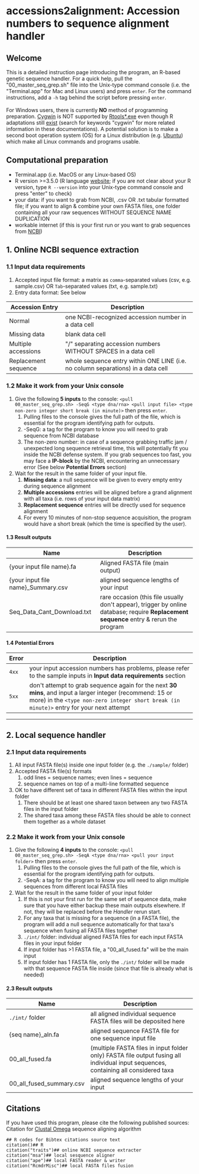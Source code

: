 
# accessions2alignment: Accession numbers to sequence alignment handler

## Welcome

This is a detailed instruction page introducing the program, an R-based genetic sequence handler.  For a quick help, pull the "00_master_seq_grep.sh" file into the Unix-type command console (i.e. the "Terminal.app" for Mac and Linux users) and press `enter`.  For the command instructions, add a `-h` tag behind the script before pressing `enter`.  
&nbsp;  
For Windows users, there is currently **NO** method of programming preparation.  [Cygwin][Cygwin] is NOT supported by [Rtools*.exe][Rtools] even though R adaptations still [exist][adpt] (search for keywords "cygwin" for more related information in these documentations).  A potential solution is to make a second boot operation system (OS) for a Linux distribution (e.g. [Ubuntu][Ubuntu]) which make all Linux commands and programs usable.  

## Computational preparation

* Terminal.app (i.e. MacOS or any Linux-based OS)
* R version >=3.5.0 (R language [website][R]; if you are not clear about your R version, type `R --version` into your Unix-type command console and press "enter" to check)
* your data: if you want to grab from NCBI, .csv OR .txt tabular formatted file; if you want to align & combine your own FASTA files, one folder containing all your raw sequences WITHOUT SEQUENCE NAME DUPLICATION
* workable internet (if this is your first run or you want to grab sequences from [NCBI][NCBI])

## 1. Online NCBI sequence extraction

### 1.1 Input data requirements

1. Accepted input file format: a matrix as `comma`-separated values (csv, e.g. sample.csv) OR `Tab`-separated values (txt, e.g. sample.txt)
2. Entry data format: See below

Accession Entry | Description
--- | ---
Normal | one NCBI-recognized accession number in a data cell
Missing data | blank data cell
Multiple accessions | "/" separating accession numbers WITHOUT SPACES in a data cell
Replacement sequence | whole sequence entry within ONE LINE (i.e. no column separations) in a data cell

### 1.2 Make it work from your Unix console

1. Give the following **5 inputs** to the console: `<pull 00_master_seq_grep.sh> -SeqG <type dna/rna> <pull input file> <type non-zero integer short break (in minute)>` then press `enter`.
   1. Pulling files to the console gives the full path of the file, which is essential for the program identifying path for outputs.
   2. -SeqG: a tag for the program to know you will need to grab sequence from NCBI database
   3. The non-zero number: in case of a sequence grabbing traffic jam / unexpected long sequence retrieval time, this will potentially fit you inside the NCBI defense system.  If you grab sequences too fast, you may face a **IP-block** by the NCBI, encountering an unnecessary error (See below **Potential Errors** section)
2. Wait for the result in the same folder of your input file.
   1. **Missing data**: a null sequence will be given to every empty entry during sequence alignment
   2. **Multiple accessions** entries will be aligned before a grand alignment with all taxa (i.e. rows of your input data matrix)
   3. **Replacement sequence** entries will be directly used for sequence alignment
   4. For every 10 minutes of non-stop sequence acquisition, the program would have a short break (which the time is specified by the user).

#### 1.3 Result outputs

Name | Description
--- | ---
{your input file name}.fa | Aligned FASTA file (main output)
{your input file name}_Summary.csv | aligned sequence lengths of your input
Seq_Data_Cant_Download.txt | rare occasion (this file usually don't appear), trigger by online database; require **Replacement sequence** entry & rerun the program

#### 1.4 Potential Errors

Error | Description
--- | ---
`4xx` | your input accession numbers has problems, please refer to the sample inputs in **Input data requirements** section
`5xx` | don't attempt to grab sequence again for the next **30 mins**, and input a larger integer (recommend: 15 or more) in the `<type non-zero integer short break (in minute)>` entry for your next attempt

***

## 2. Local sequence handler

### 2.1 Input data requirements

1. All input FASTA file(s) inside one input folder (e.g. the `./sample/` folder)
2. Accepted FASTA file(s) formats
   1. odd lines = sequence names; even lines = sequence
   2. sequence names on top of a multi-line formatted sequence
3. OK to have different set of taxa in different FASTA files within the input folder
   1. There should be at least one shared taxon between any two FASTA files in the input folder
   2. The shared taxa among these FASTA files should be able to connect them together as a whole dataset

### 2.2 Make it work from your Unix console

1. Give the following **4 inputs** to the console: `<pull 00_master_seq_grep.sh> -SeqA <type dna/rna> <pull your input folder>` then press `enter`.
   1. Pulling files to the console gives the full path of the file, which is essential for the program identifying path for outputs.
   2. -SeqA: a tag for the program to know you will need to align multiple sequences from different local FASTA files
2. Wait for the result in the same folder of your input folder
   1. If this is not your first run for the same set of sequence data, make sure that you have either backup these main outputs elsewhere.  If not, they will be replaced before the *Handler* rerun start.
   2. For any taxa that is missing for a sequence (in a FASTA file), the program will add a null sequence automatically for that taxa's sequence when fusing all FASTA files together
   3. `./int/` folder: individual aligned FASTA files for each input FASTA files in your input folder
   4. If input folder has >1 FASTA file, a "00_all_fused.fa" will be the main input
   5. If input folder has 1 FASTA file, only the `./int/` folder will be made with that sequence FASTA file inside (since that file is already what is needed)

#### 2.3 Result outputs

Name | Description
--- | ---
`./int/` folder | all aligned individual sequence FASTA files will be deposited here
{seq name}_aln.fa | aligned sequence FASTA file for one sequence input file
00_all_fused.fa | (multiple FASTA files in input folder only) FASTA file output fusing all individual input sequences, containing all considered taxa
00_all_fused_summary.csv | aligned sequence lengths of your input

## Citations

If you have used this program, please cite the following published sources:  
Citation for [Clustal Omega][CO] sequence aligning algorithm  

```{r}
## R codes for Bibtex citations source text
citation()## R
citation("traits")## online NCBI sequence extracter
citation("msa")## local sesquence aligner
citation("ape")## local FASTA reader & writer
citation("RcmdrMisc")## local FASTA files fusion
```

[Cygwin]:https://www.cygwin.com
[Rtools]: https://cran.r-project.org/bin/windows/Rtools/Rtools.txt
[adpt]: https://cran.r-project.org/doc/manuals/r-release/R-admin.pdf
[Ubuntu]: https://www.ubuntu.com/download/desktop
[R]:https://www.r-project.org
[NCBI]:https://www.ncbi.nlm.nih.gov
[CO]:http://msb.embopress.org/content/msb/7/1/539.full.pdf